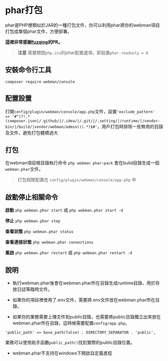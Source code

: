 # phar打包

phar是PHP裡類似於JAR的一種打包文件，你可以利用phar將你的webman項目打包成單個phar文件，方便部署。

**這裡非常感謝[fuzqing](https://github.com/fuzqing)的PR。**

> **注意**
> 需要關閉`php.ini`的phar配置選項，即設置`phar.readonly = 0`

## 安裝命令行工具
`composer require webman/console`

## 配置設置
打開`config/plugin/webman/console/app.php`文件，設置`'exclude_pattern'   => '#^(?!.*(composer.json|/.github/|/.idea/|/.git/|/.setting/|/runtime/|/vendor-bin/|/build/|vendor/webman/admin))(.*)$#'`，用戶打包時排除一些無用的目錄及文件，避免打包體積過大

## 打包
在webman項目根目錄執行命令 `php webman phar:pack`
會在bulid目錄生成一個`webman.phar`文件。

> 打包相關配置在 `config/plugin/webman/console/app.php` 中

## 啟動停止相關命令
**啟動**
`php webman.phar start` 或 `php webman.phar start -d`

**停止**
`php webman.phar stop`

**查看狀態**
`php webman.phar status`

**查看連接狀態**
`php webman.phar connections`

**重啟**
`php webman.phar restart` 或 `php webman.phar restart -d`

## 說明
* 執行webman.phar後會在webman.phar所在目錄生成runtime目錄，用於存放日誌等臨時文件。

* 如果你的項目裡使用了.env文件，需要將.env文件放在webman.phar所在目錄。

* 如果你的業務需要上傳文件到public目錄，也需要將public目錄獨立出來放在webman.phar所在目錄，這時候需要配置`config/app.php`。
```
'public_path' => base_path(false) . DIRECTORY_SEPARATOR . 'public',
```
業務可以使用助手函數`public_path()`找到實際的public目錄位置。

* webman.phar不支持在windows下開啟自定義進程
